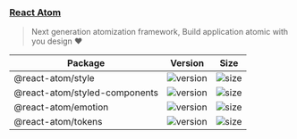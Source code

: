 ### [React Atom](https://react-atom.com)

> Next generation atomization framework, Build application atomic with you design ❤

|Package|Version|Size|
|-|-|-|
|@react-atom/style|![version](https://img.shields.io/npm/v/@react-atom/style)|![size](https://img.shields.io/bundlephobia/minzip/@react-atom/style)|
|@react-atom/styled-components|![version](https://img.shields.io/npm/v/@react-atom/styled-components)|![size](https://img.shields.io/bundlephobia/minzip/@react-atom/styled-components)|
|@react-atom/emotion|![version](https://img.shields.io/npm/v/@react-atom/emotion)|![size](https://img.shields.io/bundlephobia/minzip/@react-atom/emotion)|
|@react-atom/tokens|![version](https://img.shields.io/npm/v/@react-atom/tokens)|![size](https://img.shields.io/bundlephobia/minzip/@react-atom/tokens)|


